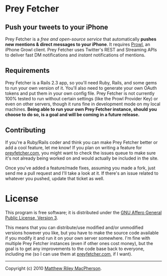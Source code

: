 # Prey Fetcher
## Push your tweets to your iPhone

Prey Fetcher is a _free and open-source service_ that automatically **pushes new mentions & direct messages to your iPhone**. It requires [Prowl](http://prowl.weks.net), an iPhone Growl client. Prey Fetcher uses Twitter's REST and Streaming APIs to deliver fast DM notifications and _instant_ notifications of mentions.

## Requirements

Prey Fetcher is a Rails 2.3 app, so you'll need Ruby, Rails, and some gems to run your own version of it. You'll also need to generate your own OAuth tokens and put them in your own config file. Prey Fetcher is not currently 100% tested to run without certain settings (like the Prowl Provider Key) or even on other servers, though it runs fine in development mode on my local machines. **Being able to run your own Prey Fetcher instance, should you choose to do so, is a goal and will be coming in a future release.**

## Contributing

If you're a Ruby/Rails coder and think you can make Prey Fetcher better or add a cool feature, let me know! If you plan on writing a feature for [preyfetcher.com](http://preyfetcher.com), you might want to check the issues queue to make sure it's not already being worked on and would actually be included in the site.

Once you've added a feature/made fixes, assuming you made a fork, just send me a pull request and I'll take a look at it. If there's an issue related to whatever you pushed, update that ticket as well.

# License
This program is free software; it is distributed under the [GNU Affero General Public License, Version 3](http://www.gnu.org/licenses/agpl-3.0.html).

This means that you can distribute/use modified and/or unmodified versions however you like, but you have to make the source code available if you modify it and run it on your own server somewhere. I'm fine with multiple Prey Fetcher instances (even if other ones cost money), but the goal is to get any improvements to the code base back to everyone, including me (so I can use them at [preyfetcher.com](http://preyfetcher.com), if I want).

---

Copyright (c) 2010 [Matthew Riley MacPherson](http://lonelyvegan.com).
